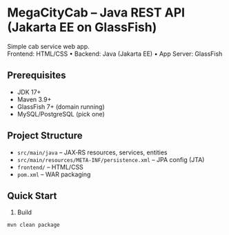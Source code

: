 # MegaCityCab – Java REST API (Jakarta EE on GlassFish)

Simple cab service web app.  
Frontend: HTML/CSS • Backend: Java (Jakarta EE) • App Server: GlassFish

## Prerequisites
- JDK 17+
- Maven 3.9+
- GlassFish 7+ (domain running)
- MySQL/PostgreSQL (pick one)

## Project Structure
- `src/main/java` – JAX‑RS resources, services, entities
- `src/main/resources/META-INF/persistence.xml` – JPA config (JTA)
- `frontend/` – HTML/CSS 
- `pom.xml` – WAR packaging

## Quick Start
1) Build
```bash
mvn clean package
